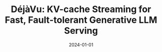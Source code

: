 ---
title: "DéjàVu: KV-cache Streaming for Fast, Fault-tolerant Generative LLM Serving"
collection: publications
permalink: /publication/2024-zdejavu
date: 2024-01-01
venue: '(Under Review)'
paperurl: '/files/2024-dejavu.pdf'
citation: '<b>Foteini Strati</b>, Sara Mcallister, Amar Phanishayee, Jakub Tarnawski, Ana Klimovic'
---
